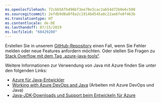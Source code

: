 ```yaml
---
ms.openlocfilehash: 72cbb56fb496bf3ee78e3cac2ab54d72b0e6c508
ms.sourcegitcommit: 2efdb9d8a8f8a2c1914bd545a8c22ae6fe0f463b
ms.translationtype: HT
ms.contentlocale: de-DE
ms.lasthandoff: 07/15/2019
ms.locfileid: "68429280"
---
```

Erstellen Sie in unserem [GitHub-Repository](https://github.com/Microsoft/azure-tools-for-java/issues) einen Fall, wenn Sie Fehler melden oder neue Features anfordern möchten. Oder stellen Sie Fragen zu [Stack Overflow mit dem Tag „azure-java-tools“](https://stackoverflow.com/questions/tagged/azure-java-tools).

Weitere Informationen zur Verwendung von Java mit Azure finden Sie unter den folgenden Links: 

* [Azure für Java-Entwickler](/azure/java/) 
* [Working with Azure DevOps and Java](/azure/devops/java/) (Arbeiten mit Azure DevOps und Java)
* [Java-JDK-Downloads und Support beim Entwickeln für Azure](https://aka.ms/azure-jdks)
<!-- TODO: Add URLs for Java in VSCode here --> 
